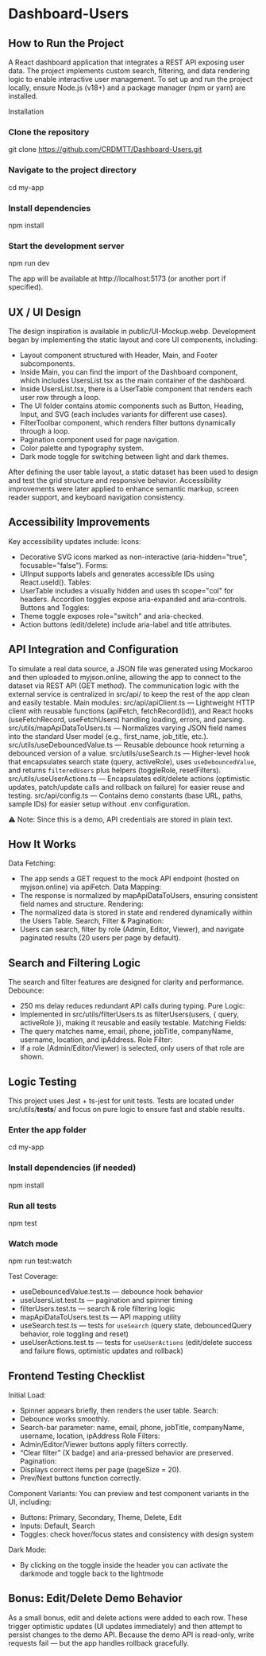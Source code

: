 # Dashboard-Users
## How to Run the Project
A React dashboard application that integrates a REST API exposing user data.
The project implements custom search, filtering, and data rendering logic to enable interactive user management.
To set up and run the project locally, ensure Node.js (v18+) and a package manager (npm or yarn) are installed.

Installation
### Clone the repository
git clone https://github.com/CRDMTT/Dashboard-Users.git

### Navigate to the project directory
cd my-app

### Install dependencies
npm install

### Start the development server
npm run dev

The app will be available at http://localhost:5173
(or another port if specified).

## UX / UI Design
The design inspiration is available in public/UI-Mockup.webp.
Development began by implementing the static layout and core UI components, including:
- Layout component structured with Header, Main, and Footer subcomponents.
- Inside Main, you can find the import of the Dashboard component, which includes UsersList.tsx as the main container of the dashboard.
- Inside UsersList.tsx, there is a UserTable component that renders each user row through a loop.
- The UI folder contains atomic components such as Button, Heading, Input, and SVG (each includes variants for different use cases).
- FilterToolbar component, which renders filter buttons dynamically through a loop.
- Pagination component used for page navigation.
- Color palette and typography system.
- Dark mode toggle for switching between light and dark themes.

After defining the user table layout, a static dataset has been used to design and test the grid structure and responsive behavior.
Accessibility improvements were later applied to enhance semantic markup, screen reader support, and keyboard navigation consistency.

## Accessibility Improvements
Key accessibility updates include:
Icons: 
- Decorative SVG icons marked as non-interactive (aria-hidden="true", focusable="false").
Forms: 
- UIInput supports labels and generates accessible IDs using React.useId().
Tables: 
- UserTable includes a visually hidden <caption> and uses th scope="col" for headers. Accordion toggles expose aria-expanded and aria-controls.
Buttons and Toggles:
- Theme toggle exposes role="switch" and aria-checked.
- Action buttons (edit/delete) include aria-label and title attributes.

## API Integration and Configuration
To simulate a real data source, a JSON file was generated using Mockaroo 
and then uploaded to myjson.online, allowing the app to connect to the dataset via REST API (GET method).
The communication logic with the external service is centralized in src/api/ to keep the rest of the app clean and easily testable.
Main modules:
    src/api/apiClient.ts — Lightweight HTTP client with reusable functions (apiFetch, fetchRecord(id)), and React hooks (useFetchRecord, useFetchUsers) handling loading, errors, and parsing.
    src/utils/mapApiDataToUsers.ts — Normalizes varying JSON field names into the standard User model (e.g., first_name, job_title, etc.).
    src/utils/useDebouncedValue.ts — Reusable debounce hook returning a debounced version of a value.
    src/utils/useSearch.ts — Higher-level hook that encapsulates search state (query, activeRole), uses `useDebouncedValue`, and returns `filteredUsers` plus helpers (toggleRole, resetFilters).
    src/utils/useUserActions.ts — Encapsulates edit/delete actions (optimistic updates, patch/update calls and rollback on failure) for easier reuse and testing.
    src/api/config.ts — Contains demo constants (base URL, paths, sample IDs) for easier setup without .env configuration.

⚠️ Note: Since this is a demo, API credentials are stored in plain text.

## How It Works
Data Fetching: 
- The app sends a GET request to the mock API endpoint (hosted on myjson.online) via apiFetch.
Data Mapping: 
- The response is normalized by mapApiDataToUsers, ensuring consistent field names and structure.
Rendering: 
- The normalized data is stored in state and rendered dynamically within the Users Table.
Search, Filter & Pagination:
- Users can search, filter by role (Admin, Editor, Viewer), and navigate paginated results (20 users per page by default).
  
## Search and Filtering Logic
The search and filter features are designed for clarity and performance.
Debounce:
- 250 ms delay reduces redundant API calls during typing.
Pure Logic: 
- Implemented in src/utils/filterUsers.ts as filterUsers(users, { query, activeRole }), making it reusable and easily testable.
Matching Fields: 
- The query matches name, email, phone, jobTitle, companyName, username, location, and ipAddress.
Role Filter: 
- If a role (Admin/Editor/Viewer) is selected, only users of that role are shown.

## Logic Testing
This project uses Jest + ts-jest for unit tests.
Tests are located under src/utils/__tests__/ and focus on pure logic to ensure fast and stable results.

### Enter the app folder
cd my-app

### Install dependencies (if needed)
npm install

### Run all tests
npm test

### Watch mode
npm run test:watch

Test Coverage:
- useDebouncedValue.test.ts — debounce hook behavior
- useUsersList.test.ts — pagination and spinner timing
- filterUsers.test.ts — search & role filtering logic
- mapApiDataToUsers.test.ts — API mapping utility
- useSearch.test.ts — tests for `useSearch` (query state, debouncedQuery behavior, role toggling and reset)
- useUserActions.test.ts — tests for `useUserActions` (edit/delete success and failure flows, optimistic updates and rollback)

## Frontend Testing Checklist
Initial Load:
- Spinner appears briefly, then renders the user table.
Search:
- Debounce works smoothly.
- Search-bar parameter: name, email, phone, jobTitle, companyName, username, location, ipAddress
Role Filters:
- Admin/Editor/Viewer buttons apply filters correctly.
- “Clear filter” (X badge) and aria-pressed behavior are preserved.
Pagination:
- Displays correct items per page (pageSize = 20).
- Prev/Next buttons function correctly.

Component Variants:
You can preview and test component variants in the UI, including:
- Buttons: Primary, Secondary, Theme, Delete, Edit
- Inputs: Default, Search
- Toggles: check hover/focus states and consistency with design system

Dark Mode:
- By clicking on the toggle inside the header you can activate the darkmode and toggle back to the lightmode

## Bonus: Edit/Delete Demo Behavior
As a small bonus, edit and delete actions were added to each row. These trigger optimistic updates (UI updates immediately) and then attempt to persist changes to the demo API.
Because the demo API is read-only, write requests fail — but the app handles rollback gracefully.

